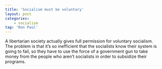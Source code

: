 ```yaml
---
title: 'Socialism must be voluntary'
layout: post
categories:
    - socialism
tag: 'Ron Paul'
---
```


A libertarian society actually gives full permission for voluntary socialism. The problem is that it’s so inefficient that the socialists know their system is going to fail, so they have to use the force of a government gun to take money from the people who aren’t socialists in order to subsidize their programs.